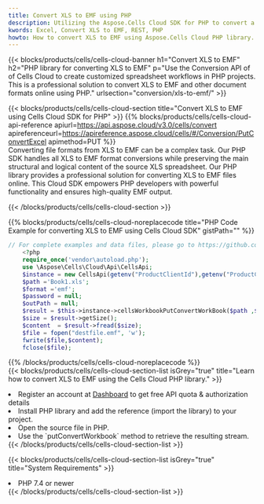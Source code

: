 ```yaml
---
title: Convert XLS to EMF using PHP 
description: Utilizing the Aspose.Cells Cloud SDK for PHP to convert a XLS format file to a EMF format file. 
kwords: Excel, Convert XLS to EMF, REST, PHP
howto: How to convert XLS to EMF using Aspose.Cells Cloud PHP library.
---
```



{{< blocks/products/cells/cells-cloud-banner h1="Convert XLS to EMF" h2="PHP library for converting XLS to EMF" p="Use the Conversion API of of Cells Cloud to create customized spreadsheet workflows in PHP projects. This is a professional solution to convert XLS to EMF and other document formats online using PHP." urlsection="conversion/xls-to-emf/" >}}

{{< blocks/products/cells/cells-cloud-section  title="Convert XLS to EMF using Cells Cloud SDK for PHP" >}}
{{% blocks/products/cells/cells-cloud-api-reference  apiurl=https://api.aspose.cloud/v3.0/cells/convert  apireferenceurl=https://apireference.aspose.cloud/cells/#/Conversion/PutConvertExcel  apimethod=PUT %}}
<br/>
Converting file formats from XLS to EMF can be a complex task. Our PHP SDK handles all XLS to EMF format conversions while preserving the main structural and logical content of the source XLS spreadsheet. Our PHP library provides a professional solution for converting XLS to EMF files online. This Cloud SDK empowers PHP developers with powerful functionality and ensures high-quality EMF output.

{{< /blocks/products/cells/cells-cloud-section >}}

{{% blocks/products/cells/cells-cloud-noreplacecode title="PHP Code Example for converting XLS to EMF using Cells Cloud SDK" gistPath="" %}}
 
```php
// For complete examples and data files, please go to https://github.com/aspose-cells-cloud/aspose-cells-cloud-php/
    <?php
    require_once('vendor\autoload.php');
    use \Aspose\Cells\Cloud\Api\CellsApi;
    $instance = new CellsApi(getenv("ProductClientId"),getenv("ProductClientSecret"));
    $path ='Book1.xls';    
    $format ='emf';
    $password = null;
    $outPath = null;      
    $result = $this->instance->cellsWorkbookPutConvertWorkBook($path ,$format, $password,  $outPath);
    $size = $result->getSize();
    $content  = $result->fread($size);
    $file = fopen("destfile.emf", 'w');
    fwrite($file,$content);
    fclose($file);
```
 
{{% /blocks/products/cells/cells-cloud-noreplacecode  %}}
<br/>
{{< blocks/products/cells/cells-cloud-section-list isGrey="true"  title="Learn how to convert XLS to EMF using the Cells Cloud PHP library." >}}
<li>Register an account at <a href="https://dashboard.aspose.cloud/">Dashboard</a> to get free API quota & authorization details</li>
<li>Install PHP library and add the reference (import the library) to your project.</li>
<li>Open the source file in PHP.</li>
<li>Use the `putConvertWorkbook` method to retrieve the resulting stream.</li>
{{< /blocks/products/cells/cells-cloud-section-list >}}

{{< blocks/products/cells/cells-cloud-section-list isGrey="true"  title="System Requirements" >}}
<li>PHP 7.4 or newer</li>
{{< /blocks/products/cells/cells-cloud-section-list >}}
